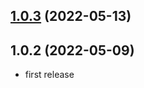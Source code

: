 ## [1.0.3](https://github.com/purocean/yank-note-extension/compare/extension-sublime-merge-1.0.2...extension-sublime-merge-1.0.3) (2022-05-13)



## 1.0.2 (2022-05-09)

* first release
